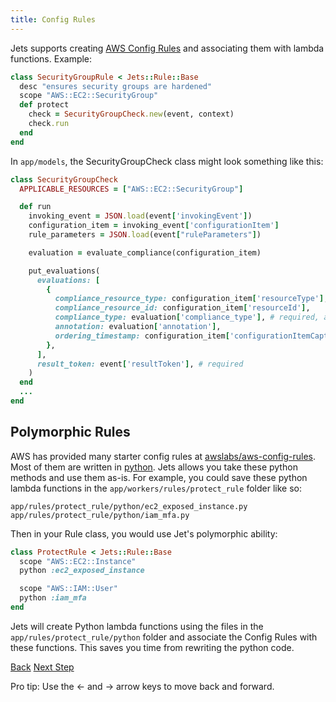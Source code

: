 ```yaml
---
title: Config Rules
---
```


Jets supports creating [AWS Config Rules](https://aws.amazon.com/config/) and associating them with lambda functions.  Example:

```ruby
class SecurityGroupRule < Jets::Rule::Base
  desc "ensures security groups are hardened"
  scope "AWS::EC2::SecurityGroup"
  def protect
    check = SecurityGroupCheck.new(event, context)
    check.run
  end
end
```

In `app/models`, the SecurityGroupCheck class might look something like this:

```ruby
class SecurityGroupCheck
  APPLICABLE_RESOURCES = ["AWS::EC2::SecurityGroup"]

  def run
    invoking_event = JSON.load(event['invokingEvent'])
    configuration_item = invoking_event['configurationItem']
    rule_parameters = JSON.load(event["ruleParameters"])

    evaluation = evaluate_compliance(configuration_item)

    put_evaluations(
      evaluations: [
        {
          compliance_resource_type: configuration_item['resourceType'],
          compliance_resource_id: configuration_item['resourceId'],
          compliance_type: evaluation['compliance_type'], # required, accepts COMPLIANT, NON_COMPLIANT, NOT_APPLICABLE, INSUFFICIENT_DATA
          annotation: evaluation['annotation'],
          ordering_timestamp: configuration_item['configurationItemCaptureTime'], # required
        },
      ],
      result_token: event['resultToken'], # required
    )
  end
  ...
end
```

## Polymorphic Rules

AWS has provided many starter config rules at [awslabs/aws-config-rules](https://github.com/awslabs/aws-config-rules).  Most of them are written in [python](https://github.com/awslabs/aws-config-rules/tree/master/python). Jets allows you take these python methods and use them as-is.  For example, you could save these python lambda functions in the `app/workers/rules/protect_rule` folder like so:

```
app/rules/protect_rule/python/ec2_exposed_instance.py
app/rules/protect_rule/python/iam_mfa.py
```

Then in your Rule class, you would use Jet's polymorphic ability:

```ruby
class ProtectRule < Jets::Rule::Base
  scope "AWS::EC2::Instance"
  python :ec2_exposed_instance

  scope "AWS::IAM::User"
  python :iam_mfa
end
```

Jets will create Python lambda functions using the files in the `app/rules/protect_rule/python` folder and associate the Config Rules with these functions.  This saves you time from rewriting the python code.

<a id="prev" class="btn btn-basic" href="{% link _docs/database-activerecord.md %}">Back</a>
<a id="next" class="btn btn-primary" href="{% link _docs/polymorphic-support.md %}">Next Step</a>
<p class="keyboard-tip">Pro tip: Use the <- and -> arrow keys to move back and forward.</p>
